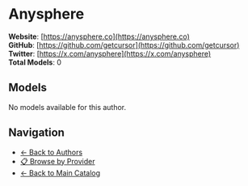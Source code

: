 # Anysphere

**Website**: [https://anysphere.co](https://anysphere.co)  
**GitHub**: [https://github.com/getcursor](https://github.com/getcursor)  
**Twitter**: [https://x.com/anysphere](https://x.com/anysphere)  
**Total Models**: 0

## Models

No models available for this author.

## Navigation

- [← Back to Authors](../README.md)
- [📋 Browse by Provider](../../providers/README.md)
- [← Back to Main Catalog](../../README.md)
